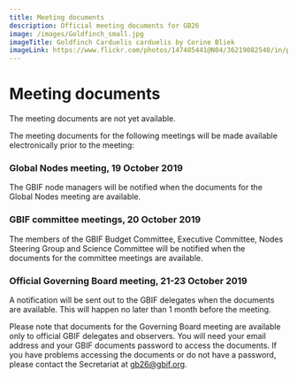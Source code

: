 ```yaml
---
title: Meeting documents
description: Official meeting documents for GB26
image: /images/Goldfinch_small.jpg
imageTitle: Goldfinch Carduelis carduelis by Corine Bliek
imageLink: https://www.flickr.com/photos/147485441@N04/36219082540/in/photolist-Xbygom-23uqTAe-Tr6AXw-nQwWY8-UQSaZF-UiiwAU-2cSrGDi-27mF4Sv-pGfkEo-WzecAm-UyvC7K-TrqdJd-257aHj8-FctMSM-UKm6c5-YtSpxB-WTw1C8-21Tu84N-SbsVZf-21CKCRf-22F3aS6-USypJt-JayVgU-23gF51b-23JnT8R-ufaDB-UFGQEh-FjttMr-oNnw37-q7vmXk-GuhW9Q-nnyp3Z-YZeByw-ZcYpCj-WJCM1F-Ce2kES-a2CQWH-dCgkKP-24RwJTK-2a4BkP5-Tn6K1r-YbNPcD-YkK2aE-p23jPK-5f6zxo-dCzUTx-dJusaa-254au6w-Y1Kwor-TM1TmE
---
```


# Meeting documents

The meeting documents are not yet available. 

The meeting documents for the following meetings will be made available electronically prior to the meeting:

### Global Nodes meeting, 19 October 2019 ###

The GBIF node managers will be notified when the documents for the Global Nodes meeting are available. 

### GBIF committee meetings, 20 October 2019 ###

The members of the GBIF Budget Committee, Executive Committee, Nodes Steering Group and Science Committee will be notified when the documents for the committee meetings are available. 

### Official Governing Board meeting, 21-23 October 2019 ###

A notification will be sent out to the GBIF delegates when the documents are available. This will happen no later than 1 month before the meeting. 

Please note that documents for the Governing Board meeting are available only to official GBIF delegates and observers. You will need your email address and your GBIF documents password to access the documents. If you have problems accessing the documents or do not have a password, please contact the Secretariat at [gb26@gbif.org](mailto:gb26@gbif.org). 

